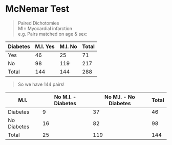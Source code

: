# McNemar Test #
> Paired Dichotomies  
> MI= Myocardial infarction  
> e.g. Pairs matched on age & sex:

Diabetes | M.I. Yes | M.I. No | Total
-------- | -------- | ------- | ------
Yes      | 46       | 25      | 71
No       | 98       | 119     | 217
Total    | 144      | 144     | 288

> So we have 144 pairs!

M.I.        | No M.I. - Diabetes | No M.I. - No Diabetes | Total
----------- | ------------------ | --------------------- | ------
Diabetes    | 9                  | 37                    | 46
No Diabetes | 16                 | 82                    | 98
Total       | 25                 | 119                   | 144


